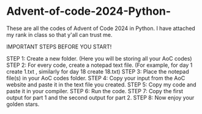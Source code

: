 # Advent-of-code-2024-Python-
These are all the codes of Advent of Code 2024 in Python. 
I have attached my rank in class so that y'all can trust me.

IMPORTANT STEPS BEFORE YOU START!

STEP 1: Create a new folder. (Here you will be storing all your AoC codes)
STEP 2: For every code, create a notepad text file. (For example, for day 1 create 1.txt , similarly for day 18 create 18.txt)
STEP 3: Place the notepad file(s) in your AoC codes folder.
STEP 4: Copy your input from the AoC website and paste it in the text file you created.
STEP 5: Copy my code and paste it in your compiler.
STEP 6: Run the code.
STEP 7: Copy the first output for part 1 and the second output for part 2.
STEP 8: Now enjoy your golden stars.
